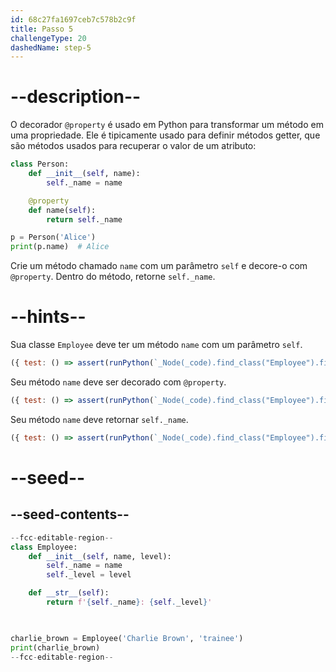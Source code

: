 ```yaml
---
id: 68c27fa1697ceb7c578b2c9f
title: Passo 5
challengeType: 20
dashedName: step-5
---
```


# --description--

O decorador `@property` é usado em Python para transformar um método em uma propriedade. Ele é tipicamente usado para definir métodos getter, que são métodos usados para recuperar o valor de um atributo:

```py
class Person:
    def __init__(self, name):
        self._name = name

    @property
    def name(self):
        return self._name

p = Person('Alice')
print(p.name)  # Alice
```

Crie um método chamado `name` com um parâmetro `self` e decore-o com `@property`. Dentro do método, retorne `self._name`.
    
# --hints--

Sua classe `Employee` deve ter um método `name` com um parâmetro `self`.

```js
({ test: () => assert(runPython(`_Node(_code).find_class("Employee").find_function("name").has_args("self")`)) })
```

Seu método `name` deve ser decorado com `@property`.

```js
({ test: () => assert(runPython(`_Node(_code).find_class("Employee").find_function("name").has_decorators("property")`)) })
```

Seu método `name` deve retornar `self._name`.

```js
({ test: () => assert(runPython(`_Node(_code).find_class("Employee").find_function("name").has_return("self._name")`)) })
```

# --seed--

## --seed-contents--

```py
--fcc-editable-region--
class Employee:
    def __init__(self, name, level):
        self._name = name
        self._level = level

    def __str__(self):
        return f'{self._name}: {self._level}'

    

charlie_brown = Employee('Charlie Brown', 'trainee')
print(charlie_brown)
--fcc-editable-region--
```
